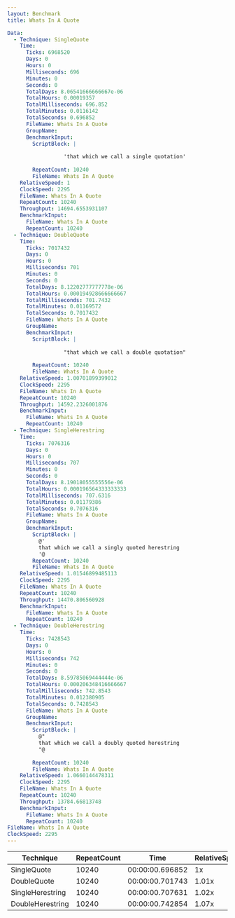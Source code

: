```yaml
---
layout: Benchmark
title: Whats In A Quote

Data: 
  - Technique: SingleQuote
    Time: 
      Ticks: 6968520
      Days: 0
      Hours: 0
      Milliseconds: 696
      Minutes: 0
      Seconds: 0
      TotalDays: 8.06541666666667e-06
      TotalHours: 0.00019357
      TotalMilliseconds: 696.852
      TotalMinutes: 0.0116142
      TotalSeconds: 0.696852
      FileName: Whats In A Quote
      GroupName: 
      BenchmarkInput: 
        ScriptBlock: |
          
                  'that which we call a single quotation'
              
        RepeatCount: 10240
        FileName: Whats In A Quote
    RelativeSpeed: 1
    ClockSpeed: 2295
    FileName: Whats In A Quote
    RepeatCount: 10240
    Throughput: 14694.6553931107
    BenchmarkInput: 
      FileName: Whats In A Quote
      RepeatCount: 10240
  - Technique: DoubleQuote
    Time: 
      Ticks: 7017432
      Days: 0
      Hours: 0
      Milliseconds: 701
      Minutes: 0
      Seconds: 0
      TotalDays: 8.12202777777778e-06
      TotalHours: 0.000194928666666667
      TotalMilliseconds: 701.7432
      TotalMinutes: 0.01169572
      TotalSeconds: 0.7017432
      FileName: Whats In A Quote
      GroupName: 
      BenchmarkInput: 
        ScriptBlock: |
          
                  "that which we call a double quotation"
              
        RepeatCount: 10240
        FileName: Whats In A Quote
    RelativeSpeed: 1.00701899399012
    ClockSpeed: 2295
    FileName: Whats In A Quote
    RepeatCount: 10240
    Throughput: 14592.2326001876
    BenchmarkInput: 
      FileName: Whats In A Quote
      RepeatCount: 10240
  - Technique: SingleHerestring
    Time: 
      Ticks: 7076316
      Days: 0
      Hours: 0
      Milliseconds: 707
      Minutes: 0
      Seconds: 0
      TotalDays: 8.19018055555556e-06
      TotalHours: 0.000196564333333333
      TotalMilliseconds: 707.6316
      TotalMinutes: 0.01179386
      TotalSeconds: 0.7076316
      FileName: Whats In A Quote
      GroupName: 
      BenchmarkInput: 
        ScriptBlock: |
          @'
          that which we call a singly quoted herestring
          '@
        RepeatCount: 10240
        FileName: Whats In A Quote
    RelativeSpeed: 1.01546899485113
    ClockSpeed: 2295
    FileName: Whats In A Quote
    RepeatCount: 10240
    Throughput: 14470.806560928
    BenchmarkInput: 
      FileName: Whats In A Quote
      RepeatCount: 10240
  - Technique: DoubleHerestring
    Time: 
      Ticks: 7428543
      Days: 0
      Hours: 0
      Milliseconds: 742
      Minutes: 0
      Seconds: 0
      TotalDays: 8.59785069444444e-06
      TotalHours: 0.000206348416666667
      TotalMilliseconds: 742.8543
      TotalMinutes: 0.012380905
      TotalSeconds: 0.7428543
      FileName: Whats In A Quote
      GroupName: 
      BenchmarkInput: 
        ScriptBlock: |
          @"
          that which we call a doubly quoted herestring
          "@
              
        RepeatCount: 10240
        FileName: Whats In A Quote
    RelativeSpeed: 1.0660144478311
    ClockSpeed: 2295
    FileName: Whats In A Quote
    RepeatCount: 10240
    Throughput: 13784.66813748
    BenchmarkInput: 
      FileName: Whats In A Quote
      RepeatCount: 10240
FileName: Whats In A Quote
ClockSpeed: 2295
---
```





|Technique       |RepeatCount|Time           |RelativeSpeed|Throughput|
|----------------|-----------|---------------|-------------|----------|
|SingleQuote     |10240      |00:00:00.696852|1x           |14694.66/s|
|DoubleQuote     |10240      |00:00:00.701743|1.01x        |14592.23/s|
|SingleHerestring|10240      |00:00:00.707631|1.02x        |14470.81/s|
|DoubleHerestring|10240      |00:00:00.742854|1.07x        |13784.67/s|
